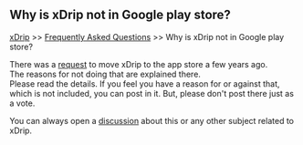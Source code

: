 ## Why is xDrip not in Google play store?
[xDrip](../README.md) >> [Frequently Asked Questions](./FAQ_page.md) >> Why is xDrip not in Google play store?  
  
There was a [request](https://github.com/NightscoutFoundation/xDrip/issues/693) to move xDrip to the app store a few years ago.  
The reasons for not doing that are explained there.  
Please read the details.  If you feel you have a reason for or against that, which is not included, you can post in it.  But, please don't post there just as a vote.  
  
You can always open a [discussion](https://github.com/NightscoutFoundation/xDrip/discussions) about this or any other subject related to xDrip.  
  
